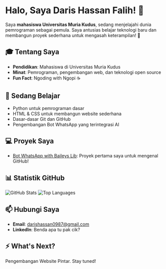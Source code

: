 # Halo, Saya Daris Hassan Falih! 👋

Saya **mahasiswa Universitas Muria Kudus**, sedang menjelajahi dunia pemrograman sebagai pemula. Saya antusias belajar teknologi baru dan membangun proyek sederhana untuk mengasah keterampilan! 🚀

## 🎓 Tentang Saya
- **Pendidikan**: Mahasiswa di Universitas Muria Kudus
- **Minat**: Pemrograman, pengembangan web, dan teknologi open source
- **Fun Fact**: Ngoding with Ngopi ☕

## 🌱 Sedang Belajar
- Python untuk pemrograman dasar
- HTML & CSS untuk membangun website sederhana
- Dasar-dasar Git dan GitHub
- Pengembangan Bot WhatsApp yang terintegrasi AI

## 💻 Proyek Saya
- [Bot WhatsApp with Baileys Lib](https://github.com/Drshssnflh1/RIssCell-Official-Bot): Proyek pertama saya untuk mengenal GitHub!

## 📊 Statistik GitHub
![GitHub Stats](https://github-readme-stats-sigma-five.vercel.app/api?username=drshssnflh1&show_icons=true&theme=gruvbox&include_all_commits=true)
![Top Languages](https://github-readme-stats-sigma-five.vercel.app/api/top-langs/?username=drshssnflh1&layout=compact&theme=gruvbox)

## 📫 Hubungi Saya
- **Email**: darishassan0987@gmail.com
- **LinkedIn**: Benda apa tu pak cik?

## ⚡ What's Next?
Pengembangan Website Pintar. Stay tuned!

